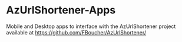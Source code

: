 # AzUrlShortener-Apps
Mobile and Desktop apps to interface with the AzUrlShortener project available at https://github.com/FBoucher/AzUrlShortener/
